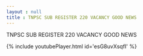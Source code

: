 ```yaml
---
layout : null
title : TNPSC SUB REGISTER 220 VACANCY GOOD NEWS
---
```


TNPSC SUB REGISTER 220 VACANCY GOOD NEWS



{% include youtubePlayer.html id='esG8uvXsqfI' %}
